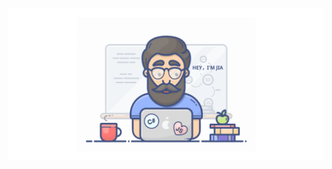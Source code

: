 <!--
 * @Descripttion: 
 * @version: 
 * @Author: jiaweiwei
 * @Date: 2020-10-22 15:37:56
-->
![Image text](./svg/title.svg)
